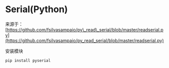 # Serial\(Python\)

来源于： [https://github.com/fsilvasampaio/py\_read\_serial/blob/master/readserial.py](https://github.com/fsilvasampaio/py_read_serial/blob/master/readserial.py)

安装模块

```
pip install pyserial
```



